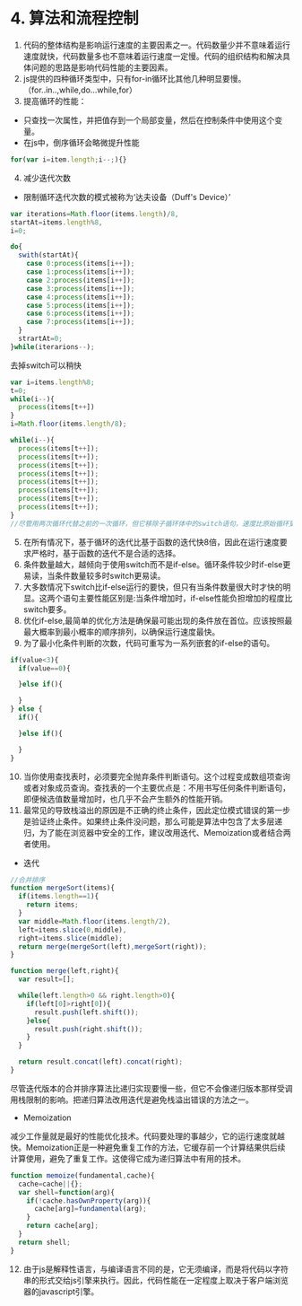 # 4. 算法和流程控制

1. 代码的整体结构是影响运行速度的主要因素之一。代码数量少并不意味着运行速度就快，代码数量多也不意味着运行速度一定慢。代码的组织结构和解决具体问题的思路是影响代码性能的主要因素。
2. js提供的四种循环类型中，只有for-in循环比其他几种明显要慢。（for..in..,while,do...while,for）
3. 提高循环的性能：   
- 只查找一次属性，并把值存到一个局部变量，然后在控制条件中使用这个变量。
- 在js中，倒序循环会略微提升性能
```js
for(var i=item.length;i--;){}
```
4. 减少迭代次数   
- 限制循环迭代次数的模式被称为‘达夫设备（Duff's Device）’
```js
var iterations=Math.floor(items.length)/8,
startAt=items.length%8,
i=0;

do{
  swith(startAt){
    case 0:process(items[i++]);
    case 1:process(items[i++]);
    case 2:process(items[i++]);
    case 3:process(items[i++]);
    case 4:process(items[i++]);
    case 5:process(items[i++]);
    case 6:process(items[i++]);
    case 7:process(items[i++]);
  }
  strartAt=0;
}while(iterarions--);
```
去掉switch可以稍快
```js
var i=items.length%8;
t=0;
while(i--){
  process(items[t++])
}
i=Math.floor(items.length/8);

while(i--){
  process(items[t++]);
  process(items[t++]);
  process(items[t++]);
  process(items[t++]);
  process(items[t++]);
  process(items[t++]);
  process(items[t++]);
  process(items[t++]);
}
//尽管用两次循环代替之前的一次循环，但它移除子循环体中的switch语句，速度比原始循环更快。
```
5. 在所有情况下，基于循环的迭代比基于函数的迭代快8倍，因此在运行速度要求严格时，基于函数的迭代不是合适的选择。
6. 条件数量越大，越倾向于使用switch而不是if-else。循环条件较少时if-else更易读，当条件数量较多时switch更易读。
7. 大多数情况下switch比if-else运行的要快，但只有当条件数量很大时才快的明显。这两个语句主要性能区别是:当条件增加时，if-else性能负担增加的程度比switch要多。
8. 优化if-else,最简单的优化方法是确保最可能出现的条件放在首位。应该按照最最大概率到最小概率的顺序排列，以确保运行速度最快。
9. 为了最小化条件判断的次数，代码可重写为一系列嵌套的if-else的语句。
```js
if(value<3){
  if(value==0){

  }else if(){

  }
} else {
  if(){

  }else if(){

  }
}
```
10. 当你使用查找表时，必须要完全抛弃条件判断语句。这个过程变成数组项查询或者对象成员查询。查找表的一个主要优点是：不用书写任何条件判断语句，即便候选值数量增加时，也几乎不会产生额外的性能开销。
11. 最常见的导致栈溢出的原因是不正确的终止条件，因此定位模式错误的第一步是验证终止条件。如果终止条件没问题，那么可能是算法中包含了太多层递归，为了能在浏览器中安全的工作，建议改用迭代、Memoization或者结合两者使用。
- 迭代

```javascript
//合并排序
function mergeSort(items){
  if(items.length==1){
    return items;
  }
  var middle=Math.floor(items.length/2),
  left=items.slice(0,middle),
  right=items.slice(middle);
  return merge(mergeSort(left),mergeSort(right));
}

function merge(left,right){
  var result=[];

  while(left.length>0 && right.length>0){
    if(left[0]>right[0]){
      result.push(left.shift());
    }else{
      result.push(right.shift());
    }
  }

  return result.concat(left).concat(right);
}
```
尽管迭代版本的合并排序算法比递归实现要慢一些，但它不会像递归版本那样受调用栈限制的影响。把递归算法改用迭代是避免栈溢出错误的方法之一。

- Memoization

减少工作量就是最好的性能优化技术。代码要处理的事越少，它的运行速度就越快。Memoization正是一种避免重复工作的方法，它缓存前一个计算结果供后续计算使用，避免了重复工作。这使得它成为递归算法中有用的技术。
```js
function memoize(fundamental,cache){
  cache=cache||{};
  var shell=function(arg){
    if(!cache.hasOwnProperty(arg)){
      cache[arg]=fundamental(arg);
    }
    return cache[arg];
  }
  return shell;
}
```
12. 由于js是解释性语言，与编译语言不同的是，它无须编译，而是将代码以字符串的形式交给js引擎来执行。因此，代码性能在一定程度上取决于客户端浏览器的javascript引擎。